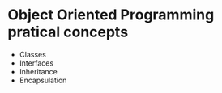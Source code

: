 # Object Oriented Programming pratical concepts

* Classes
* Interfaces
* Inheritance
* Encapsulation
